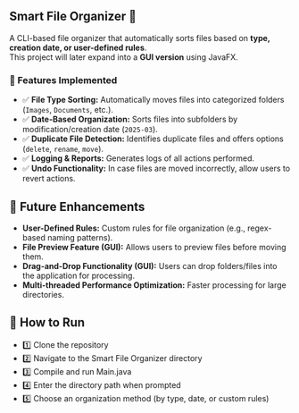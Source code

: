 ## Smart File Organizer 📂
A CLI-based file organizer that automatically sorts files based on **type, creation date, or user-defined rules**. <br>
This project will later expand into a **GUI version** using JavaFX.

### 📌 Features Implemented
- ✅ **File Type Sorting:** Automatically moves files into categorized folders (`Images`, `Documents`, etc.).
- ✅ **Date-Based Organization:** Sorts files into subfolders by modification/creation date (`2025-03`).
- ✅ **Duplicate File Detection:** Identifies duplicate files and offers options (`delete`, `rename`, `move`).
- ✅ **Logging & Reports:** Generates logs of all actions performed.
- ✅ **Undo Functionality:** In case files are moved incorrectly, allow users to revert actions.

## 🔹 Future Enhancements

- **User-Defined Rules:** Custom rules for file organization (e.g., regex-based naming patterns).
- **File Preview Feature (GUI):** Allows users to preview files before moving them.
- **Drag-and-Drop Functionality (GUI):** Users can drop folders/files into the application for processing.
- **Multi-threaded Performance Optimization:** Faster processing for large directories.

## 🚀 How to Run

- 1️⃣ Clone the repository
- 2️⃣ Navigate to the Smart File Organizer directory
- 3️⃣ Compile and run Main.java
- 4️⃣ Enter the directory path when prompted
- 5️⃣ Choose an organization method (by type, date, or custom rules)